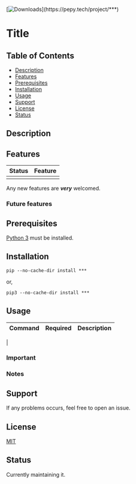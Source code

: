[![Downloads](https://pepy.tech/badge/***)](https://pepy.tech/project/***)

# Title
## Table of Contents

- [Description](#description)
- [Features](#features)
- [Prerequisites](#prerequisites)
- [Installation](#installation)
- [Usage](#usage)
- [Support](#support)
- [License](#license)
- [Status](#status)

<a name="description"></a>

## Description

<a name="features"></a>

## Features

| Status | Feature                                                                |
|:-------|:-----------------------------------------------------------------------|
|        |

Any new features are **_very_** welcomed.

### Future features

<a name="prerequisites"></a>

## Prerequisites

[Python 3](https://www.python.org/downloads/) must be installed.

<a name="installation"></a>

## Installation

```
pip --no-cache-dir install ***
```

or,

```
pip3 --no-cache-dir install ***
```

## Usage

| Command | Required | Description                                                                                                                                                                |
|:--------|----------|:---------------------------------------------------------------------------------------------------------------------------------------------------------------------------|
|
<a name="important"></a>

### Important

<a name="notes"></a>

### Notes

<a name="support"></a>

## Support
 If any problems occurs, feel free to open an issue.

<a name="license"></a>

## License

[MIT](https://choosealicense.com/licenses/mit/)

<a name="status"></a>

## Status

Currently maintaining it.